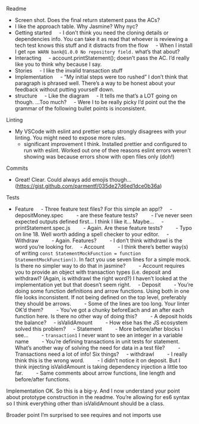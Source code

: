 Readme

- Screen shot. Does the final return statement pass the ACs?
- I like the approach table. Why Jasmine? Why nyc?
- Getting started
      - I don’t think you need the cloning details or dependencies info. You can take it as read that whoever is reviewing a tech test knows this stuff and it distracts from the flow
      - When I install I get `npm WARN bank@1.0.0 No repository field.` what’s that about?
- Interacting
      - account.printStatement(); doesn’t pass the AC. I’d really like you to think why because I say.
- Stories
      - I like the invalid transaction stuff
- Implementation
      - “My initial steps were too rushed” I don’t think that paragraph is phrased well. There’s a way to be honest about your feedback without putting yourself down.
- structure
      - Like the diagram
      - It tells me that’s a LOT going on though. …Too much?
      - Were I to be really picky I’d point out the the grammar of the following bullet points is inconsistent.

Linting

- My VSCode with eslint and prettier setup strongly disagrees with your linting. You might need to expose more rules.
  - significant improvement I think. Installed prettier and configured to run with eslint. Worked out one of thee reasons eslint errors weren't showing was because errors show with open files only (doh!)

Commits

- Great! Clear. Could always add emojis though… (https://gist.github.com/parmentf/035de27d6ed1dce0b36a)

Tests

- Feature
      - Three feature test files? For this simple an app!?
      - depositMoney.spec
          - are these feature tests?
          - I’ve never seen expected outputs defined first… I think I like it… Maybe…
      - printStatement.spec.js
          - Again. Are these feature tests?
          - Typo on line 18. Well worth adding a spell checker to your editor.
      - Withdraw
          - Again. Features?
          - I don’t think withdrawl is the word you’re looking for.
      - Account
          - I think there’s better way(s) of writing `const StatementMockFunction = function StatementMockFunction()`. In fact you use seven lines for a simple mock. Is there no simpler way to do that in jasmine?
          - Account requires you to provide an object with transaction types (i.e. deposit and withdrawl? (Again, is withdrawl the right word?) I haven’t looked at the implementation yet but that doesn’t seem right.
      - Deposit
          - You’re doing some function definitions and arrow functions. Using both in one file looks inconsistent. If not being defined on the top level, preferably they should be arrows.
          - Some of the lines are too long. Your linter OK’d them?
          - You’ve got a chunky beforeEach and an after each function here. Is there no other way of doing this?
          - A deposit holds the balance?
      - isValidAmount
          - How else has the JS ecosystem solved this problem?
      - Statement
          - More before/after blocks I see…
          - `transaction1` I never want to see an integer in a variable name
          - You’re defining transactions in unit tests for statement. What’s another way of solving the need for data in a test file?
          - Transactions need a lot of info! Six things?
      - withdrawl
          - I really think this is the wrong word.
          - I didn’t notice it on deposit. But I think injecting isValidAmount is taking dependency injection a little too far.
          - Same comments about arrow functions, line length and before/after functions.

Implementation
OK. So this is a big-y. And I now understand your point about prototype construction in the readme. You’re allowing for es6 syntax so I think everything other than isValidAmount should be a class.

Broader point
I’m surprised to see requires and not imports use
